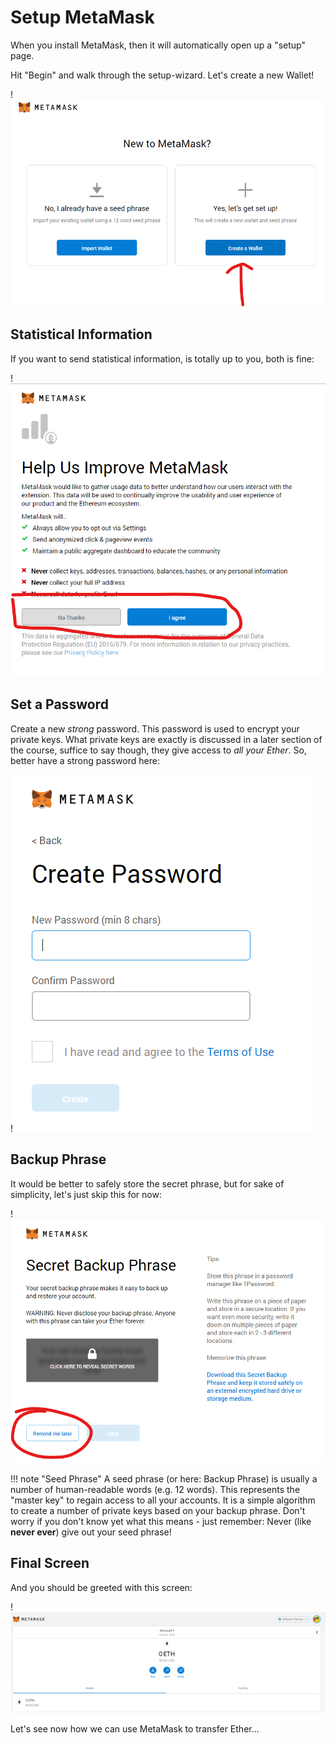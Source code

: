 # Setup MetaMask

When you install MetaMask, then it will automatically open up a "setup" page. 

Hit "Begin" and walk through the setup-wizard. Let's create a new Wallet!

!![](images/media/image4.png)

## Statistical Information 
If you want to send statistical information, is totally up to you, both
is fine:


!![](images/media/image5.png)

## Set a Password

Create a new *strong* password. This password is used to encrypt your
private keys. What private keys are exactly is discussed in a later
section of the course, suffice to say though, they give access to *all
your Ether*. So, better have a strong password here:

!![](images/media/image6.png)

## Backup Phrase 
It would be better to safely store the secret phrase, but for sake of
simplicity, let's just skip this for now:

!![](images/media/image7.png)

!!! note "Seed Phrase"
    A seed phrase (or here: Backup Phrase) is usually a number of human-readable words (e.g. 12 words). This represents the "master key" to regain access to all your accounts. It is a simple algorithm to create a number of private keys based on your backup phrase. Don't worry if you don't know yet what this means - just remember: Never (like __never ever__) give out your seed phrase!

## Final Screen

And you should be greeted with this screen:

!![](images/2021-01-18-21-08-41.png)

Let's see now how we can use MetaMask to transfer Ether...


